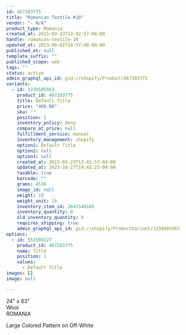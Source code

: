 ```yaml
---
id: 467283775
title: "Romanian Textile #10"
vendor: "- N/A"
product_type: Romania
created_at: 2015-03-23T13:42:57-04:00
handle: romanian-textile-10
updated_at: 2023-08-02T14:37:48-04:00
published_at: null
template_suffix: ""
published_scope: web
tags: ""
status: active
admin_graphql_api_id: gid://shopify/Product/467283775
variants:
  - id: 1239505563
    product_id: 467283775
    title: Default Title
    price: "400.00"
    sku: ""
    position: 1
    inventory_policy: deny
    compare_at_price: null
    fulfillment_service: manual
    inventory_management: shopify
    option1: Default Title
    option2: null
    option3: null
    created_at: 2015-03-23T13:42:57-04:00
    updated_at: 2023-10-27T19:43:23-04:00
    taxable: true
    barcode: ""
    grams: 4536
    image_id: null
    weight: 10
    weight_unit: lb
    inventory_item_id: 2641540166
    inventory_quantity: 0
    old_inventory_quantity: 0
    requires_shipping: true
    admin_graphql_api_id: gid://shopify/ProductVariant/1239505563
options:
  - id: 551586227
    product_id: 467283775
    name: Title
    position: 1
    values:
      - Default Title
images: []
image: null

---
```


24" x 63"  
Wool   
ROMANIA

Large Colored Pattern on Off-White

<!-- td {border: 1px solid #ccc;}br {mso-data-placement:same-cell;} -->